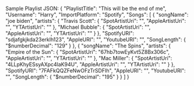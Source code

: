 Sample Playlist JSON:
{
  "PlaylistTitle": "This will be the end of me",
  "Username": "Harry",
  "ImportPlatform": "Spotify",
  "Songs": [
    {
      "songName": "joe biden",
      "artists": {
        "Travis Scott": {
          "SpotArtistUri": "",
          "AppleArtistUri": "",
          "YTArtistUri": ""
        },
        "Michael Bubble": {
          "SpotArtistUri": "",
          "AppleArtistUri": "",
          "YTArtistUri": ""
        }
      },
      "SpotifyURI": "sdjafgkjkda23erklh123",
      "AppleURI": "",
      "YoutubeURI": "",
      "SongLength": { "$numberDecimal": "129" }
    },
    {
      "songName": "The Spins",
      "artists": {
        "Empire of the Sun": {
          "SpotArtistUri": "67hb7towEyKvt5Z8Bx306c",
          "AppleArtistUri": "",
          "YTArtistUri": ""
        },
        "Mac Miller": {
          "SpotArtistUri": "4LLpKhyESsyAXpc4laK94U",
          "AppleArtistUri": "",
          "YTArtistUri": ""
        }
      },
      "SpotifyURI": "7FAFkQQZFeNwOFzTrSDFIh",
      "AppleURI": "",
      "YoutubeURI": "",
      "SongLength": { "$numberDecimal": "195" }
    }
  ]
}